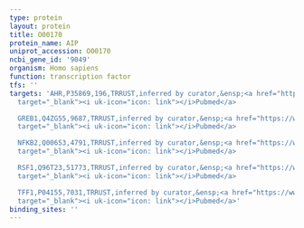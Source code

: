 ```yaml
---
type: protein
layout: protein
title: O00170
protein_name: AIP
uniprot_accession: O00170
ncbi_gene_id: '9049'
organism: Homo sapiens
function: transcription factor
tfs: ''
targets: 'AHR,P35869,196,TRRUST,inferred by curator,&ensp;<a href="https://www.ncbi.nlm.nih.gov/pubmed/?term=11469723%5Buid%5D"
  target="_blank"><i uk-icon="icon: link"></i>Pubmed</a>

  GREB1,Q4ZG55,9687,TRRUST,inferred by curator,&ensp;<a href="https://www.ncbi.nlm.nih.gov/pubmed/?term=21984905%5Buid%5D"
  target="_blank"><i uk-icon="icon: link"></i>Pubmed</a>

  NFKB2,Q00653,4791,TRRUST,inferred by curator,&ensp;<a href="https://www.ncbi.nlm.nih.gov/pubmed/?term=21984905%5Buid%5D"
  target="_blank"><i uk-icon="icon: link"></i>Pubmed</a>

  RSF1,Q96T23,51773,TRRUST,inferred by curator,&ensp;<a href="https://www.ncbi.nlm.nih.gov/pubmed/?term=21984905%5Buid%5D"
  target="_blank"><i uk-icon="icon: link"></i>Pubmed</a>

  TFF1,P04155,7031,TRRUST,inferred by curator,&ensp;<a href="https://www.ncbi.nlm.nih.gov/pubmed/?term=21984905%5Buid%5D"
  target="_blank"><i uk-icon="icon: link"></i>Pubmed</a>'
binding_sites: ''
---
```

